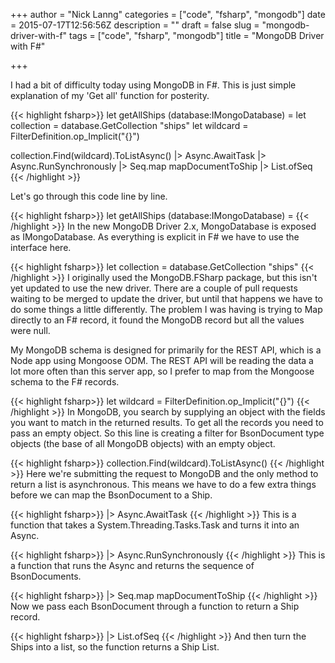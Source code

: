 +++
author = "Nick Lanng"
categories = ["code", "fsharp", "mongodb"]
date = 2015-07-17T12:56:56Z
description = ""
draft = false
slug = "mongodb-driver-with-f"
tags = ["code", "fsharp", "mongodb"]
title = "MongoDB Driver with F#"

+++

I had a bit of difficulty today using MongoDB in F#.
This is just simple explanation of my 'Get all' function for posterity.

{{< highlight fsharp>}}
let getAllShips (database:IMongoDatabase) =
  let collection = database.GetCollection<BsonDocument> "ships"
  let wildcard = FilterDefinition<BsonDocument>.op_Implicit("{}")

  collection.Find(wildcard).ToListAsync()
  |> Async.AwaitTask
  |> Async.RunSynchronously
  |> Seq.map mapDocumentToShip
  |> List.ofSeq
{{< /highlight >}}

Let's go through this code line by line.

{{< highlight fsharp>}}
let getAllShips (database:IMongoDatabase) =
{{< /highlight >}}
In the new MongoDB Driver 2.x, MongoDatabase is exposed as IMongoDatabase. As everything is explicit in F# we have to use the interface here.

{{< highlight fsharp>}}
let collection = database.GetCollection<BsonDocument> "ships"
{{< /highlight >}}
I originally used the MongoDB.FSharp package, but this isn't yet updated to use the new driver. There are a couple of pull requests waiting to be merged to update the driver, but until that happens we have to do some things a little differently. The problem I was having is trying to Map directly to an F# record, it found the MongoDB record but all the values were null.

My MongoDB schema is designed for primarily for the REST API, which is a Node app using Mongoose ODM. The REST API will be reading the data a lot more often than this server app, so I prefer to map from the Mongoose schema to the F# records.

{{< highlight fsharp>}}
let wildcard = FilterDefinition<BsonDocument>.op_Implicit("{}")
{{< /highlight >}}
In MongoDB, you search by supplying an object with the fields you want to match in the returned results. To get all the records you need to pass an empty object. So this line is creating a filter for BsonDocument type objects (the base of all MongoDB objects) with an empty object.

{{< highlight fsharp>}}
collection.Find(wildcard).ToListAsync()
{{< /highlight >}}
Here we're submitting the request to MongoDB and the only method to return a list is asynchronous. This means we have to do a few extra things before we can map the BsonDocument to a Ship.

{{< highlight fsharp>}}
|> Async.AwaitTask
{{< /highlight >}}
This is a function that takes a System.Threading.Tasks.Task<T> and turns it into an Async<T>.

{{< highlight fsharp>}}
|> Async.RunSynchronously
{{< /highlight >}}
This is a function that runs the Async and returns the sequence of BsonDocuments.

{{< highlight fsharp>}}
|> Seq.map mapDocumentToShip
{{< /highlight >}}
Now we pass each BsonDocument through a function to return a Ship record.

{{< highlight fsharp>}}
|> List.ofSeq
{{< /highlight >}}
And then turn the Ships into a list, so the function returns a Ship List.
